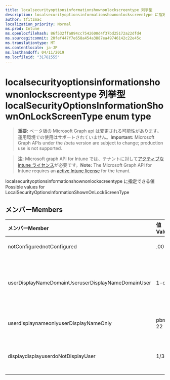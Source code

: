 ```yaml
---
title: localsecurityoptionsinformationshownonlockscreentype 列挙型
description: localsecurityoptionsinformationshownonlockscreentype に指定できる値
author: tfitzmac
localization_priority: Normal
ms.prod: Intune
ms.openlocfilehash: 86f532ffa894cc7542600d4f37bd25172a22dfd4
ms.sourcegitcommit: 20fef447f7e658a454a3887ea49746142c22e45c
ms.translationtype: MT
ms.contentlocale: ja-JP
ms.lasthandoff: 04/11/2019
ms.locfileid: "31781555"
---
```

# <a name="localsecurityoptionsinformationshownonlockscreentype-enum-type"></a><span data-ttu-id="95c9f-103">localsecurityoptionsinformationshownonlockscreentype 列挙型</span><span class="sxs-lookup"><span data-stu-id="95c9f-103">localSecurityOptionsInformationShownOnLockScreenType enum type</span></span>

> <span data-ttu-id="95c9f-104">**重要:** ベータ版の Microsoft Graph api は変更される可能性があります。運用環境での使用はサポートされていません。</span><span class="sxs-lookup"><span data-stu-id="95c9f-104">**Important:** Microsoft Graph APIs under the /beta version are subject to change; production use is not supported.</span></span>

> <span data-ttu-id="95c9f-105">**注:** Microsoft graph API for Intune では、テナントに対して[アクティブな intune ライセンス](https://go.microsoft.com/fwlink/?linkid=839381)が必要です。</span><span class="sxs-lookup"><span data-stu-id="95c9f-105">**Note:** The Microsoft Graph API for Intune requires an [active Intune license](https://go.microsoft.com/fwlink/?linkid=839381) for the tenant.</span></span>

<span data-ttu-id="95c9f-106">localsecurityoptionsinformationshownonlockscreentype に指定できる値</span><span class="sxs-lookup"><span data-stu-id="95c9f-106">Possible values for LocalSecurityOptionsInformationShownOnLockScreenType</span></span>

## <a name="members"></a><span data-ttu-id="95c9f-107">メンバー</span><span class="sxs-lookup"><span data-stu-id="95c9f-107">Members</span></span>
|<span data-ttu-id="95c9f-108">メンバー</span><span class="sxs-lookup"><span data-stu-id="95c9f-108">Member</span></span>|<span data-ttu-id="95c9f-109">値</span><span class="sxs-lookup"><span data-stu-id="95c9f-109">Value</span></span>|<span data-ttu-id="95c9f-110">説明</span><span class="sxs-lookup"><span data-stu-id="95c9f-110">Description</span></span>|
|:---|:---|:---|
|<span data-ttu-id="95c9f-111">notConfigured</span><span class="sxs-lookup"><span data-stu-id="95c9f-111">notConfigured</span></span>|<span data-ttu-id="95c9f-112">.0</span><span class="sxs-lookup"><span data-stu-id="95c9f-112">0</span></span>|<span data-ttu-id="95c9f-113">Not Configured</span><span class="sxs-lookup"><span data-stu-id="95c9f-113">Not Configured</span></span>|
|<span data-ttu-id="95c9f-114">userDisplayNameDomainUser</span><span class="sxs-lookup"><span data-stu-id="95c9f-114">userDisplayNameDomainUser</span></span>|<span data-ttu-id="95c9f-115">1-d</span><span class="sxs-lookup"><span data-stu-id="95c9f-115">1</span></span>|<span data-ttu-id="95c9f-116">ユーザーの表示名、ドメインおよびユーザー名</span><span class="sxs-lookup"><span data-stu-id="95c9f-116">User display name, domain and user names</span></span>|
|<span data-ttu-id="95c9f-117">userdisplaynameonly</span><span class="sxs-lookup"><span data-stu-id="95c9f-117">userDisplayNameOnly</span></span>|<span data-ttu-id="95c9f-118">pbm-2</span><span class="sxs-lookup"><span data-stu-id="95c9f-118">2</span></span>|<span data-ttu-id="95c9f-119">ユーザーの表示名のみ</span><span class="sxs-lookup"><span data-stu-id="95c9f-119">User display name only</span></span>|
|<span data-ttu-id="95c9f-120">displaydisplayuser</span><span class="sxs-lookup"><span data-stu-id="95c9f-120">doNotDisplayUser</span></span>|<span data-ttu-id="95c9f-121">1/3</span><span class="sxs-lookup"><span data-stu-id="95c9f-121">3</span></span>|<span data-ttu-id="95c9f-122">ユーザー情報を表示しない</span><span class="sxs-lookup"><span data-stu-id="95c9f-122">Do not display user information</span></span>|






